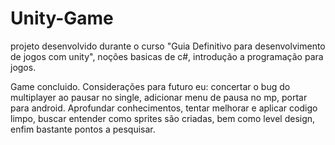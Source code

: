 # Unity-Game
projeto desenvolvido durante o curso "Guia Definitivo para desenvolvimento de jogos com unity",
noções basicas de c#, introdução a programação para jogos.

Game concluido.
Considerações para futuro eu:
concertar o bug do multiplayer ao pausar no single,
adicionar menu de pausa no mp,
portar para android.
Aprofundar conhecimentos, tentar melhorar e aplicar codigo limpo, buscar entender como sprites são criadas, 
bem como level design, enfim bastante pontos a pesquisar.
